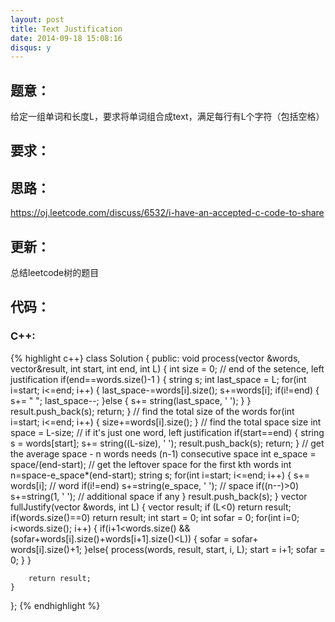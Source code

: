```yaml
---
layout: post
title: Text Justification 
date: 2014-09-18 15:08:16
disqus: y
---
```


## 题意：
给定一组单词和长度L，要求将单词组合成text，满足每行有L个字符（包括空格）

## 要求：


## 思路：
https://oj.leetcode.com/discuss/6532/i-have-an-accepted-c-code-to-share

## 更新：
总结leetcode树的题目

## 代码：

### C++:

{% highlight c++}
class Solution {
public:
    void process(vector<string> &words, vector<string>&result, int start, int end, int L) {
        int size = 0;
        // end of the setence, left justification
        if(end==words.size()-1 ) {
            string s;
            int last_space = L;
            for(int i=start; i<=end; i++) {
                last_space-=words[i].size();
                s+=words[i];
                if(i!=end) {
                    s+= " ";
                    last_space--;
                }else {
                    s+= string(last_space, ' ');
                }
            }
            result.push_back(s); return;
        }
        // find the total size of the words
        for(int i=start; i<=end; i++) {
            size+=words[i].size();
        }
        // find the total space size
        int space = L-size;
        // if it's just one word, left justification
        if(start==end) {
            string s = words[start];
            s+= string((L-size), ' ');
            result.push_back(s); return;
        }
        // get the average space - n words needs (n-1) consecutive space
        int e_space = space/(end-start);
        // get the leftover space for the first kth words
        int n=space-e_space*(end-start);
        string s;
        for(int i=start; i<=end; i++) {
            s+= words[i];                       // word
            if(i!=end) s+=string(e_space, ' '); // space
            if((n--)>0) s+=string(1, ' ');      // additional space if any
        }
        result.push_back(s);
    }
    vector<string> fullJustify(vector<string> &words, int L) {
        vector<string> result;
        if (L<0) 
            return result;
        if(words.size()==0) 
            return result;
        int start = 0; int sofar = 0;
        for(int i=0; i<words.size(); i++) {
            if(i+1<words.size() && (sofar+words[i].size()+words[i+1].size()<L)) {
                sofar = sofar+ words[i].size()+1;
            }else{
                process(words, result, start, i, L);
                start = i+1; 
                sofar = 0;
            }
        }

        return result;
    }
};
 {% endhighlight %}

